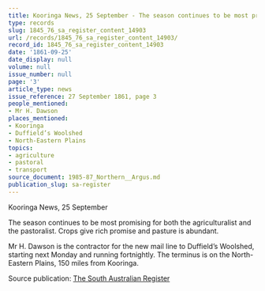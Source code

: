 ```yaml
---
title: Kooringa News, 25 September - The season continues to be most promising
type: records
slug: 1845_76_sa_register_content_14903
url: /records/1845_76_sa_register_content_14903/
record_id: 1845_76_sa_register_content_14903
date: '1861-09-25'
date_display: null
volume: null
issue_number: null
page: '3'
article_type: news
issue_reference: 27 September 1861, page 3
people_mentioned:
- Mr H. Dawson
places_mentioned:
- Kooringa
- Duffield’s Woolshed
- North-Eastern Plains
topics:
- agriculture
- pastoral
- transport
source_document: 1985-87_Northern__Argus.md
publication_slug: sa-register
---
```


Kooringa News, 25 September

The season continues to be most promising for both the agriculturalist and the pastoralist.  Crops give rich promise and pasture is abundant.

Mr H. Dawson is the contractor for the new mail line to Duffield’s Woolshed, starting next Monday and running fortnightly.  The terminus is on the North-Eastern Plains, 150 miles from Kooringa.

Source publication: [The South Australian Register](/publications/sa-register/)
